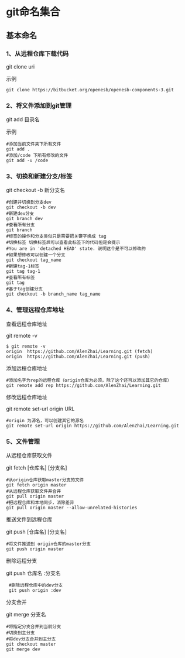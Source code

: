 # git命名集合

## 基本命名

### 1、从远程仓库下载代码

git clone uri

示例

```shell
git clone https://bitbucket.org/openesb/openesb-components-3.git
```

### 2、将文件添加到git管理

git add 目录名

示例

```shell
#添加当前文件夹下所有文件
git add . 
#添加/code 下所有修改的文件
git add -u /code
```

### 3、切换和新建分支/标签

git checkout -b 新分支名

```shell
#创建并切换到分支dev
git checkout -b dev
#新建dev分支
git branch dev
#查看所有分支
git branch
#标签的操作和分支类似只是需要把关键字换成 tag
#切换标签 切换标签后可以查看此标签下的代码但是会提示
#You are in 'detached HEAD' state. 说明这个是不可以修改的
#如果想修改可以创建一个分支
git checkout tag_name
#新建tag-1标签
git tag tag-1
#查看所有标签
git tag
#基于tag创建分支
git checkout -b branch_name tag_name
```

### 4、管理远程仓库地址

查看远程仓库地址

git remote -v

```shell
$ git remote -v
origin  https://github.com/AlenZhai/Learning.git (fetch)
origin  https://github.com/AlenZhai/Learning.git (push)

```

添加远程仓库地址

```shell
#添加名字为rep的远程仓库（origin仓库为必须，除了这个还可以添加其它的仓库）
git remote add rep https://github.com/AlenZhai/Learning.git
```



修改远程仓库地址

git remote set-url origin URL

```shell
#origin 为源名，可以创建其它的源名
git remote set-url origin https://github.com/AlenZhai/Learning.git
```

### 5、文件管理

从远程仓库获取文件

git fetch [仓库名]  [分支名]

```shell
#从origin仓库获取master分支的文件
git fetch origin master
#从远程仓库获取文件并合并
git pull origin master
#把远程仓库和本地同步，消除差异
git pull origin master --allow-unrelated-histories 
```

推送文件到远程仓库

git push [仓库名] [分支名]

```shell
#将文件推送到 origin仓库的master分支
git push origin master
```

删除远程分支

git push 仓库名 :分支名

```shell
 #删除远程仓库中的dev分支
 git push origin :dev
```

分支合并

git merge 分支名

```shell
#将指定分支合并到当前分支
#切换到主分支
#将dev分支合并到主分支
git checkout master
git merge dev
```


